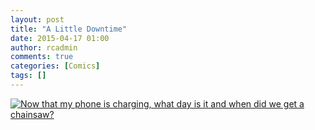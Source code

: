 ```yaml
---
layout: post
title: "A Little Downtime"
date: 2015-04-17 01:00
author: rcadmin
comments: true
categories: [Comics]
tags: []
---
```

<a href="../comics/2015/04/17/a-little-downtime"><img src="http://dl.bitsmack.com/comics/20150417.jpg" title="Now that my phone is charging, what day is it and when did we get a chainsaw?"/></a>
